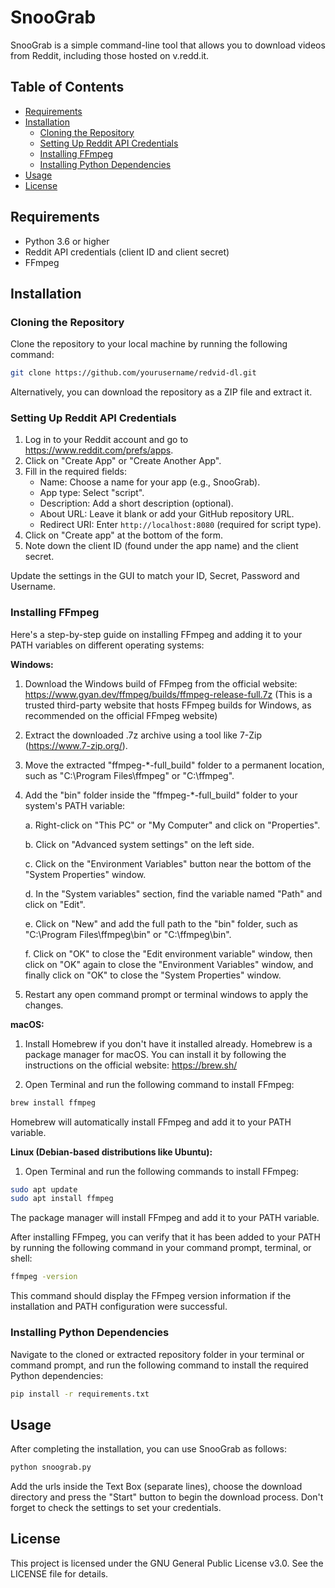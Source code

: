 # SnooGrab

SnooGrab is a simple command-line tool that allows you to download videos from Reddit, including those hosted on v.redd.it.

## Table of Contents

- [Requirements](#requirements)
- [Installation](#installation)
  - [Cloning the Repository](#cloning-the-repository)
  - [Setting Up Reddit API Credentials](#setting-up-reddit-api-credentials)
  - [Installing FFmpeg](#installing-ffmpeg)
  - [Installing Python Dependencies](#installing-python-dependencies)
- [Usage](#usage)
- [License](#license)

## Requirements

- Python 3.6 or higher
- Reddit API credentials (client ID and client secret)
- FFmpeg

## Installation

### Cloning the Repository

Clone the repository to your local machine by running the following command:

```bash
git clone https://github.com/yourusername/redvid-dl.git
```
Alternatively, you can download the repository as a ZIP file and extract it.

### Setting Up Reddit API Credentials

1. Log in to your Reddit account and go to https://www.reddit.com/prefs/apps.
2. Click on "Create App" or "Create Another App".
3. Fill in the required fields:
   - Name: Choose a name for your app (e.g., SnooGrab).
   - App type: Select "script".
   - Description: Add a short description (optional).
   - About URL: Leave it blank or add your GitHub repository URL.
   - Redirect URI: Enter `http://localhost:8080` (required for script type).
4. Click on "Create app" at the bottom of the form.
5. Note down the client ID (found under the app name) and the client secret.

Update the settings in the GUI to match your ID, Secret, Password and Username.

### Installing FFmpeg

Here's a step-by-step guide on installing FFmpeg and adding it to your PATH variables on different operating systems:

**Windows:**

1. Download the Windows build of FFmpeg from the official website: https://www.gyan.dev/ffmpeg/builds/ffmpeg-release-full.7z (This is a trusted third-party website that hosts FFmpeg builds for Windows, as recommended on the official FFmpeg website)

2. Extract the downloaded .7z archive using a tool like 7-Zip (https://www.7-zip.org/).

3. Move the extracted "ffmpeg-*-full_build" folder to a permanent location, such as "C:\Program Files\ffmpeg" or "C:\ffmpeg".

4. Add the "bin" folder inside the "ffmpeg-*-full_build" folder to your system's PATH variable:

   a. Right-click on "This PC" or "My Computer" and click on "Properties".

   b. Click on "Advanced system settings" on the left side.

   c. Click on the "Environment Variables" button near the bottom of the "System Properties" window.

   d. In the "System variables" section, find the variable named "Path" and click on "Edit".

   e. Click on "New" and add the full path to the "bin" folder, such as "C:\Program Files\ffmpeg\bin" or "C:\ffmpeg\bin".

   f. Click on "OK" to close the "Edit environment variable" window, then click on "OK" again to close the "Environment Variables" window, and finally click on "OK" to close the "System Properties" window.

5. Restart any open command prompt or terminal windows to apply the changes.

**macOS:**

1. Install Homebrew if you don't have it installed already. Homebrew is a package manager for macOS. You can install it by following the instructions on the official website: https://brew.sh/

2. Open Terminal and run the following command to install FFmpeg:

```bash
brew install ffmpeg
```

Homebrew will automatically install FFmpeg and add it to your PATH variable.

**Linux (Debian-based distributions like Ubuntu):**

1. Open Terminal and run the following commands to install FFmpeg:

```bash
sudo apt update
sudo apt install ffmpeg
```

The package manager will install FFmpeg and add it to your PATH variable.

After installing FFmpeg, you can verify that it has been added to your PATH by running the following command in your command prompt, terminal, or shell:

```bash
ffmpeg -version
```

This command should display the FFmpeg version information if the installation and PATH configuration were successful.

### Installing Python Dependencies
Navigate to the cloned or extracted repository folder in your terminal or command prompt, and run the following command to install the required Python dependencies:

```bash
pip install -r requirements.txt
```

## Usage
After completing the installation, you can use SnooGrab as follows:

```bash
python snoograb.py
```
Add the urls inside the Text Box (separate lines), choose the download directory and press the "Start" button to begin the download process.
Don't forget to check the settings to set your credentials.

## License
This project is licensed under the GNU General Public License v3.0. See the LICENSE file for details.
